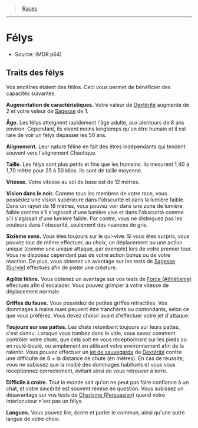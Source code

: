 
<!--RaceItem DexterityBonus="2" WisdomBonus="1"-->

> <!--ParentNameLink-->[Races](races_hd.md#)<!--/ParentNameLink-->

---

# <!--Name-->Félys<!--/Name-->

- Source: <!--Source-->(MDR p64)<!--/Source-->

## Traits des félys

<!--Description-->

Vos ancêtres étaient des félins. Ceci vous permet de bénéficier des capacités suivantes.

<!--/Description-->

**Augmentation de caractéristiques.** <!--AbilityScoreIncrease-->Votre valeur de [Dextérité] augmente de 2 et votre valeur de [Sagesse] de 1.<!--/AbilityScoreIncrease-->

**Âge.** <!--Age-->Les félys atteignent rapidement l'âge adulte, aux alentours de 8 ans environ. Cependant, ils vivent moins longtemps qu'un être humain et il est rare de voir un félys dépasser les 50 ans.<!--/Age-->

**Alignement.** <!--Alignment-->Leur nature féline en fait des êtres indépendants qui tendent souvent vers l'alignement Chaotique.<!--Alignment-->

**Taille.** <!--Size-->Les félys sont plus petits et fins que les humains. Ils mesurent 1,40 à 1,70 mètre pour 25 à 50 kilos. Ils sont de taille moyenne.<!--/Size-->

**Vitesse.** <!--Speed-->Votre vitesse au sol de base est de 12 mètres.<!--/Speed-->

**Vision dans le noir.** <!--Darkvision-->Comme tous les membres de votre race, vous possédez une vision supérieure dans l'obscurité et dans la lumière faible. Dans un rayon de 18 mètres, vous pouvez voir dans une zone de lumière faible comme s'il s'agissait d'une lumière vive et dans l'obscurité comme s'il s'agissait d'une lumière faible. Par contre, vous ne distinguez pas les couleurs dans l'obscurité, seulement des nuances de gris.<!--/Darkvision-->

**<!--SixthSenseKey-->Sixième sens<!--/SixthSenseKey-->.** <!--SixthSenseValue-->Vous êtes toujours sur le qui-vive. Si vous êtes surpris, vous pouvez tout de même effectuer, au choix, un déplacement ou une action unique (comme une unique attaque, par exemple) lors de votre premier tour. Vous ne disposez cependant pas de votre action bonus ou de votre réaction. De plus, vous obtenez un avantage sur les tests de [Sagesse (Survie)] effectués afin de pister une créature.<!--/SixthSenseValue-->

**<!--FelineAgilityKey-->Agilité féline<!--/FelineAgilityKey-->.** <!--FelineAgilityValue-->Vous obtenez un avantage sur vos tests de [Force (Athlétisme)] effectués afin d'escalader. Vous pouvez grimper à votre vitesse de déplacement normale.<!--/FelineAgilityValue-->

**<!--FawnClawsKey-->Griffes du fauve<!--/FawnClawsKey-->.** <!--FawnClawsValue-->Vous possédez de petites griffes rétractiles. Vos dommages à mains nues peuvent être tranchants ou contondants, selon ce que vous préférez. Vous devez choisir avant d'effectuer votre jet d'attaque.<!--/FawnClawsValue-->

**<!--AlwaysOnItsFeetKey-->Toujours sur ses pattes<!--/AlwaysOnItsFeetKey-->.** <!--AlwaysOnItsFeetValue-->Les chats retombent toujours sur leurs pattes, c'est connu. Lorsque vous tombez dans le vide, vous savez comment contrôler votre chute, que cela soit en vous réceptionnant sur les pieds ou en roulé-boulé, ou simplement en utilisant votre environnement afin de la ralentir. Vous pouvez effectuer un [jet de sauvegarde] de [Dextérité] contre une difficulté de 8 + la distance de chute (en mètres). En cas de réussite, vous ne subissez que la moitié des dommages habituels et vous vous réceptionnez correctement, évitant ainsi de vous retrouver à terre.<!--/AlwaysOnItsFeetValue-->

**<!--HardToBelieveKey-->Difficile à croire<!--/HardToBelieveKey-->.** <!--HardToBelieveValue-->Tout le monde sait qu'on ne peut pas faire confiance à un chat, et votre sincérité est souvent remise en question. Vous subissez un désavantage sur vos tests de [Charisme (Persuasion)] quand votre interlocuteur n'est pas un félys.<!--/HardToBelieveValue-->

**Langues.** <!--Languages-->Vous pouvez lire, écrire et parler le commun, ainsi qu'une autre langue de votre choix.<!--/Languages-->

<!--/RaceItem-->

[Force]: abilities_strength_hd.md
[Dextérité]: abilities_dexterity_hd.md
[Constitution]: abilities_constitution_hd.md
[Intelligence]: abilities_intelligence_hd.md
[Sagesse]: abilities_wisdom_hd.md
[Charisme]: abilities_charisma_hd.md
[jet de sauvegarde]: abilities_hd.md#jets-de-sauvegarde
[jets de sauvegarde]: abilities_hd.md#jets-de-sauvegarde

[Athlétisme]: abilities_strength_hd.md#athlétisme
[Persuasion]: abilities_charisma_hd.md#persuasion
[Survie]: abilities_wisdom_hd.md#survie

[Charisme (Persuasion)]: abilities_charisma_hd.md#persuasion
[Force (Athlétisme)]: abilities_strength_hd.md#athlétisme
[Sagesse (Survie)]: abilities_wisdom_hd.md#survie




